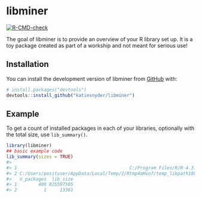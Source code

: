 
<!-- README.md is generated from README.Rmd. Please edit that file -->

# libminer

<!-- badges: start -->

[![R-CMD-check](https://github.com/katiesnyder/libminer/actions/workflows/R-CMD-check.yaml/badge.svg)](https://github.com/katiesnyder/libminer/actions/workflows/R-CMD-check.yaml)
<!-- badges: end -->

The goal of libminer is to provide an overview of your R library set up.
It is a toy package created as part of a workship and not meant for
serious use!

## Installation

You can install the development version of libminer from
[GitHub](https://github.com/) with:

``` r
# install.packages("devtools")
devtools::install_github("katiesnyder/libminer")
```

## Example

To get a count of installed packages in each of your libraries,
optionally with the total size, use `lib_summary()`.

``` r
library(libminer)
## basic example code
lib_summary(sizes = TRUE)
#>                                                                       Library
#> 1                                          C:/Program Files/R/R-4.3.0/library
#> 2 C:/Users/posituser/AppData/Local/Temp/2/Rtmp4aHvn7/temp_libpath1804186a2cbc
#>   n_packages  lib_size
#> 1        400 825597505
#> 2          1     13361
```
